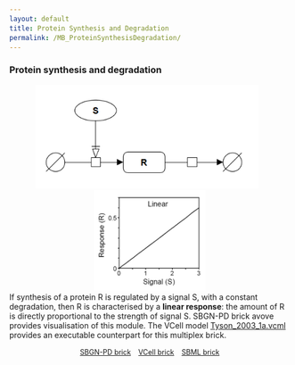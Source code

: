 ```yaml
---
layout: default
title: Protein Synthesis and Degradation
permalink: /MB_ProteinSynthesisDegradation/
---
```


### Protein synthesis and degradation

 <div class="img" style="font-size:90%; text-align:center;"> <img src="/images/modelbricks/LinearSBGN.PNG" width="400" > &ensp; <img src="/images/modelbricks/LinearResponse.PNG" width="200"/><br />  </div> 
If synthesis of a protein R is regulated by a signal S, with a constant degradation, 
then R is characterised by a <strong>linear response</strong>: the amount of R is directly proportional to the strength of signal S. 
SBGN-PD brick avove provides visualisation of this module. 
The VCell model <a href="/modelbricks/Tyson_2003_1a.vcml">Tyson_2003_1a.vcml</a> provides an executable counterpart for 
this multiplex brick.

 <div class="img" style="font-size:90%; text-align:center;"><br />
 <a href="/modelbricks/LinearResponse.graphml">SBGN-PD brick</a> &ensp; 
 <a href="/modelbricks/Tyson_2003_1a.vcml">VCell brick</a> &ensp; 
 <a href="/modelbricks/Tyson_2003_1a.xml">SBML brick</a></div>


